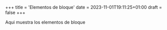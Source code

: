 +++
title = 'Elementos de bloque'
date = 2023-11-01T19:11:25+01:00
draft = false
+++

Aqui muestra los elementos de bloque